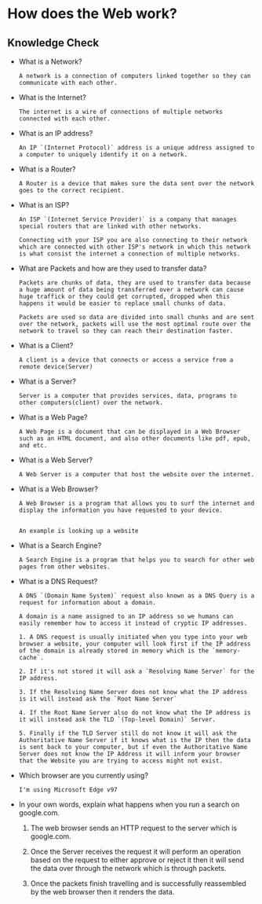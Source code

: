 # How does the Web work?

## Knowledge Check

- What is a Network?
  ```
  A network is a connection of computers linked together so they can communicate with each other.
  ```
- What is the Internet?
  ```
  The internet is a wire of connections of multiple networks connected with each other.
  ```
- What is an IP address?
  ```
  An IP `(Internet Protocol)` address is a unique address assigned to a computer to uniquely identify it on a network.
  ```
- What is a Router?
  ```
  A Router is a device that makes sure the data sent over the network goes to the correct recipient.
  ```
- What is an ISP?

  ```
  An ISP `(Internet Service Provider)` is a company that manages special routers that are linked with other networks.
  ```

  ```
  Connecting with your ISP you are also connecting to their network which are connected with other ISP's network in which this network is what consist the internet a connection of multiple networks.
  ```

- What are Packets and how are they used to transfer data?

  ```
  Packets are chunks of data, they are used to transfer data because a huge amount of data being transferred over a network can cause huge traffick or they could get corrupted, dropped when this happens it would be easier to replace small chunks of data.
  ```

  ```
  Packets are used so data are divided into small chunks and are sent over the network, packets will use the most optimal route over the network to travel so they can reach their destination faster.
  ```

- What is a Client?

  ```
  A client is a device that connects or access a service from a remote device(Server)
  ```

- What is a Server?

  ```
  Server is a computer that provides services, data, programs to other computers(client) over the network.
  ```

- What is a Web Page?

  ```
  A Web Page is a document that can be displayed in a Web Browser such as an HTML document, and also other documents like pdf, epub, and etc.
  ```

- What is a Web Server?

  ```
  A Web Server is a computer that host the website over the internet.
  ```

- What is a Web Browser?

  ```
  A Web Browser is a program that allows you to surf the internet and display the information you have requested to your device.


  An example is looking up a website
  ```

- What is a Search Engine?

  ```
  A Search Engine is a program that helps you to search for other web pages from other websites.
  ```

- What is a DNS Request?

  ```
  A DNS `(Domain Name System)` request also known as a DNS Query is a request for information about a domain.

  A domain is a name assigned to an IP address so we humans can easily remember how to access it instead of cryptic IP addresses.

  1. A DNS request is usually initiated when you type into your web browser a website, your computer will look first if the IP address of the domain is already stored in memory which is the `memory-cache`.

  2. If it's not stored it will ask a `Resolving Name Server` for the IP address.

  3. If the Resolving Name Server does not know what the IP address is it will instead ask the `Root Name Server`

  4. If the Root Name Server also do not know what the IP address is it will instead ask the TLD `(Top-level Domain)` Server.

  5. Finally if the TLD Server still do not know it will ask the Authoritative Name Server if it knows what is the IP then the data is sent back to your computer, but if even the Authoritative Name Server does not know the IP Address it will inform your browser that the Website you are trying to access might not exist.
  ```

- Which browser are you currently using?

  ```
  I'm using Microsoft Edge v97
  ```

- In your own words, explain what happens
  when you run a search on google.com.

  1. The web browser sends an HTTP request to the server which is google.com.

  2. Once the Server receives the request it will perform an operation based on the request to either approve or reject it then it will send the data over through the network which is through packets.

  3. Once the packets finish travelling and is successfully reassembled by the web browser then it renders the data.

